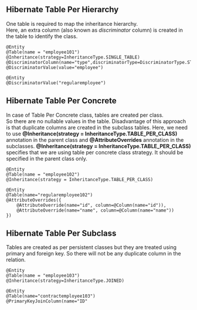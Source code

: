 ## Hibernate Table Per Hierarchy

One table is required to map the inheritance hierarchy.   
Here, an extra column (also known as *discriminator* column) is created in the table to identify the class.

```
@Entity  
@Table(name = "employee101")  
@Inheritance(strategy=InheritanceType.SINGLE_TABLE)  
@DiscriminatorColumn(name="type",discriminatorType=DiscriminatorType.STRING)  
@DiscriminatorValue(value="employee")

@Entity  
@DiscriminatorValue("regularemployee") 
```

## Hibernate Table Per Concrete

In case of Table Per Concrete class, tables are created per class.   
So there are no nullable values in the table. Disadvantage of this approach is that duplicate 
columns are created in the subclass tables.
Here, we need to use **@Inheritance(strategy = InheritanceType.TABLE_PER_CLASS)** annotation 
in the parent class and **@AttributeOverrides** annotation in the subclasses.
**@Inheritance(strategy = InheritanceType.TABLE_PER_CLASS)** specifies that we are using table per 
concrete class strategy. It should be specified in the parent class only.

```
@Entity  
@Table(name = "employee102")  
@Inheritance(strategy = InheritanceType.TABLE_PER_CLASS) 

@Entity  
@Table(name="regularemployee102")  
@AttributeOverrides({  
    @AttributeOverride(name="id", column=@Column(name="id")),  
    @AttributeOverride(name="name", column=@Column(name="name"))  
})    
```

## Hibernate Table Per Subclass

Tables are created as per persistent classes but they are treated using primary and foreign key. 
So there will not be any duplicate column in the relation.

```
@Entity  
@Table(name = "employee103")  
@Inheritance(strategy=InheritanceType.JOINED)  

@Entity  
@Table(name="contractemployee103")  
@PrimaryKeyJoinColumn(name="ID"
```